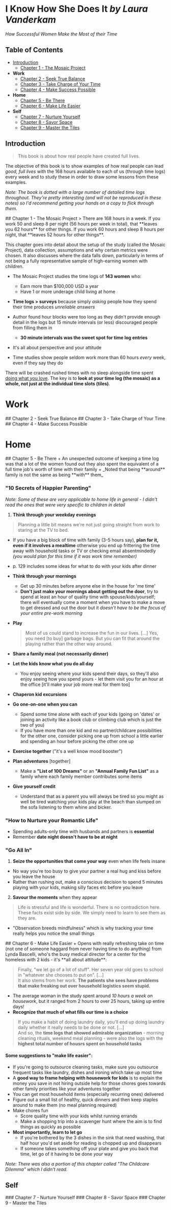 # I Know How She Does It _by Laura Vanderkam_
_How Successful Women Make the Most of their Time_

## Table of Contents
+ [Introduction](#introduction)
    + [Chapter 1 - The Mosaic Project](#Ch1)
+ **Work**
  + [Chapter 2 - Seek True Balance](#Ch2)
  + [Chapter 3 - Take Charge of Your Time](#Ch3)
  + [Chapter 4 - Make Success Possible](#Ch4)
+ **Home**
  + [Chapter 5 - Be There](#Ch5)
  + [Chapter 6 - Make Life Easier](#Ch6)
+ **Self**
  + [Chapter 7 - Nurture Yourself](#Ch7)
  + [Chapter 8 - Savor Space](#Ch8)
  + [Chapter 9 - Master the Tiles](#Ch9)

## Introduction
> This book is about how real people have created full lives.

The objective of this book is to show examples of how real people can lead _good, full lives_ with the 168 hours available to each of us (through time logs) every week and to study these in order to draw some lessons from these examples.

_Note: The book is dotted with a large number of detailed time logs throughout. They're pretty interesting (and will not be reproduced in these notes) so I'd recommend getting your hands on a copy to flick through them._

<a name="Ch1"/>
## Chapter 1 - The Mosaic Project
> There are 168 hours in a week. If you work 50 and sleep 8 per night (56 hours per week in total), that **leaves you 62 hours** for other things. If you work 60 hours and sleep 8 hours per night, that **leaves 52 hours for other things**.


This chapter goes into detail about the setup of the study (called the Mosaic Project), data collection, assumptions and why certain metrics were chosen. It also discusses where the data falls down, particularly in terms of not being a fully representative sample of high-earning women with children. 

+ The Mosaic Project studies the time logs of **143 women** who:
  + Earn more than $100,000 USD a year
  + Have 1 or more underage child living at home
+ **Time logs > surveys** because simply _asking_ people how they spend their time produces _unreliable answers_
+ Author found hour blocks were too long as they didn't provide enough detail in the logs but 15 minute intervals (or less) discouraged people from filling them in
  + **30 minute intervals was the sweet spot for time log entries**

+ It's all about perspective and your attitude
+ Time studies show people seldom work more than 60 hours _every_ week, even if they say they do
  
There will be crashed rushed times with no sleep alongside time spent [doing what you love](http://www.dwyl.io). The key is to **look at your time log (the mosaic) as a whole, not just at the individual time slots (tiles)**.

# Work
<a name="Ch2"/>
## Chapter 2 - Seek True Balance

<a name="Ch3"/>
## Chapter 3 - Take Charge of Your Time

<a name="Ch4"/>
## Chapter 4 - Make Success Possible

# Home
<a name="Ch5"/> 
## Chapter 5 - Be There
+ An unexpected outcome of keeping a time log was that a lot of the women found out they also spent the equivalent of a full time job's worth of time with their family
+ _Noted that being **around** family is not the same as being **with** them_

### "10 Secrets of Happier Parenting"
_Note: Some of these are very applicable to home life in general - I didn't read the ones that were very specific to children in detail_

1. **Think through your weekday evenings**
  > Planning a little bit means we're not just going straight from work to staring at the TV to bed.    
  
  + If you have a big block of time with family (3-5 hours say), **plan for it, even if it involves a mealtime** otherwise you end up frittering the time away with household tasks or TV or checking email absentmindedly _(you would plan for this time if it was work time remember)_
  + p. 129 includes some ideas for what to do with your kids after dinner
+ **Think through your mornings**
  + Get up 30 minutes before anyone else in the house for 'me time'
  + **Don't just make your mornings about getting out the door**, try to spend at least an hour of quality time with spouse/kids/yourself; there will eventually come a moment when you have to make a move to get dressed and out the door but it _doesn't have to be the focus of your entire pre-work morning_
+ **Play**
  > Most of us could stand to increase the fun in our lives. [...] Yes, you need [to buy] garbage bags. But you can fit that around the playing rather than the other way around.
  
+ **Share a family meal (not necessarily dinner)**
+ **Let the kids know what you do all day**
  + You enjoy seeing where your kids spend their days, so they'll also enjoy seeing how you spend yours - let them visit you for an hour at the office [it'll make your job more real for them too]
+ **Chaperon kid excursions**
+ **Go one-on-one when you can**
  + Spend some time alone with each of your kids (going on 'dates' or joining an activity like a book club or climbing club which is just the two of you)
  + If you have more than one kid and no partner/childcare possibilities for the other one, consider picking one up from school a little earlier and spending an hour before picking the other one up
+ **Exercise together** ("it's a well know mood booster")
+ **Plan adventures** [together]
  + Make a **"List of 100 Dreams"** or an **"Annual Family Fun List"** as a family where each family member contributes some items
+ **Give yourself credit**
  + Understand that as a parent you will always be tired so you might as well be tired watching your kids play at the beach than slumped on the sofa listening to them whine and bicker.
  
### "How to Nurture your Romantic Life"
+ Spending adults-only time with husbands and partners is **essential**
+ Remember **date night doesn't have to be at night**

### "Go All In"
1. **Seize the opportunities that come your way** even when life feels insane
  + No way you're too busy to give your partner a real hug and kiss before you leave the house
  + Rather than rushing out, make a conscious decision to spend 5 minutes playing with your kids, making silly faces etc before you leave
2. **Savour the moments** when they appear
> Life is stressful and life is wonderful. There is no contradiction here. These facts exist side by side. We simply need to learn to see them as they are.

  + "Observation breeds mindfulness" which is why tracking your time really helps you notice the small things

<a name="Ch6"/>
## Chapter 6 - Make Life Easier
+ Opens with really refreshing take on time (not one of someone haggard from never having time to do anything) from Lynda Bascelli, who's the busy medical director for a center for the homeless with 2 kids - it's **all about attitude**:

> Finally, "we let go of a lot of stuff". Her seven year old goes to school in "whatever she chooses to put on". [...]   
It also stems from her work. **The patients she sees have problems that make freaking out over household logistics seem stupid.**

+ The average woman in the study spent around _10 hours a week on housework_, but it ranged from 2 hours to over 25 hours, taking up entire days!
+ **Recognize that much of what fills our time is a choice**

> If you make a habit of doing laundry daily, you'll end up doing laundry daily whether it really needs to be done or not. [...]    
And so, the **time logs that showed admirable organization** - morning cleaning rituals, weekend meal planning - were also the logs with the **highest total number of housrs spent on household tasks**

#### Some suggestions to "make life easier":
+ If you're going to outsource cleaning tasks, make sure you outsource frequent tasks like laundry, dishes and ironing which take up most time
+ A **good way to frame helping with housework for kids** is to explain the money you save in not hiring outside help for those chores goes towards other family priorities like your adventures together
+ You can get most household items (especially recurring ones) delivered
+ Figure out a small list of healthy, quick dinners and then keep staples around to make them (no meal planning required)
+ Make chores fun
  + Score quality time with your kids whilst running errands
  + Make a shopping trip into a scavenger hunt where the aim is to find things as quickly as possible
+ **Most importantly, learn to let go**
  + If you're bothered by the 3 dishes in the sink that need washing, that half hour you'd set aside for reading is chopped up and disappears
  + If someone takes something off your plate and give you back that time, let go of it having to be done _your_ way
  
_Note: There was also a portion of this chapter called "The Childcare Dilemma" which I didn't read._

## Self
<a name="Ch7"/>
### Chapter 7 - Nurture Yourself

<a name="Ch8"/>
### Chapter 8 - Savor Space

<a name="Ch9"/>
### Chapter 9 - Master the Tiles